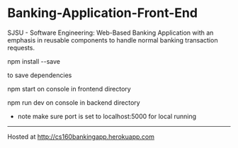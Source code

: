 # Banking-Application-Front-End
SJSU - Software Engineering: Web-Based Banking Application with an emphasis in reusable components to handle normal banking transaction requests.  



npm install --save

to save dependencies

npm start on console in frontend directory

npm run dev on console in backend directory
- note make sure port is set to localhost:5000 for local running

-----------------------------------------------------------------------
Hosted at http://cs160bankingapp.herokuapp.com

